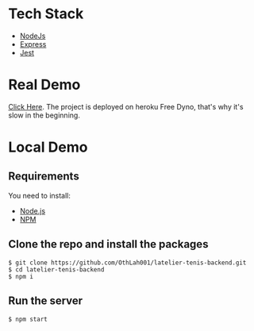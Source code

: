 # Tech Stack
* [NodeJs](https://nodejs.org/)
* [Express](https://expressjs.com/)
* [Jest](https://jestjs.io/)


# Real Demo

[Click Here](https://latelier-tenis-backend.herokuapp.com/).
The project is deployed on heroku Free Dyno, that's why it's slow in the beginning.

# Local Demo

## Requirements

You need to install:
* [Node.js](https://nodejs.org/)
* [NPM](https://npmjs.org/)

## Clone the repo and install the packages

    $ git clone https://github.com/OthLah001/latelier-tenis-backend.git
    $ cd latelier-tenis-backend
    $ npm i

## Run the server

    $ npm start
